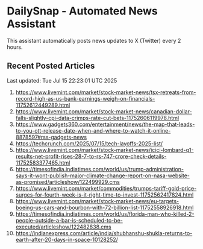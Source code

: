 # DailySnap - Automated News Assistant

This assistant automatically posts news updates to X (Twitter) every 2 hours.

## Recent Posted Articles

Last updated: Tue Jul 15 22:23:01 UTC 2025

1. https://www.livemint.com/market/stock-market-news/tsx-retreats-from-record-high-as-us-bank-earnings-weigh-on-financials-11752612449289.html
2. https://www.livemint.com/market/stock-market-news/canadian-dollar-falls-slightly-cpi-data-crimps-rate-cut-bets-11752606119978.html
3. https://www.gadgets360.com/entertainment/news/the-map-that-leads-to-you-ott-release-date-when-and-where-to-watch-it-online-8878597#rss-gadgets-news
4. https://techcrunch.com/2025/07/15/tech-layoffs-2025-list/
5. https://www.livemint.com/market/stock-market-news/icici-lombard-q1-results-net-profit-rises-28-7-to-rs-747-crore-check-details-11752583377465.html
6. https://timesofindia.indiatimes.com/world/us/trump-administration-says-it-wont-publish-major-climate-change-report-on-nasa-website-as-promised/articleshow/122499929.cms
7. https://www.livemint.com/market/commodities/trumps-tariff-gold-price-surges-for-fourth-week-is-it-right-time-to-invest-11752562417824.html
8. https://www.livemint.com/market/stock-market-news/eu-targets-boeing-us-cars-and-bourbon-with-72-billion-list-11752558926918.html
9. https://timesofindia.indiatimes.com/world/us/florida-man-who-killed-2-people-outside-a-bar-is-scheduled-to-be-executed/articleshow/122482838.cms
10. https://indianexpress.com/article/india/shubhanshu-shukla-returns-to-earth-after-20-days-in-space-10128252/
